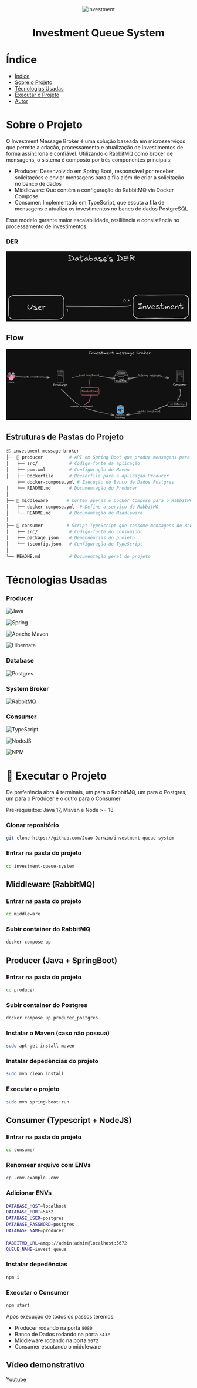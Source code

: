 <div align="center">
  <img width="200" height="200" src="https://img.icons8.com/3d-fluency/200/investment.png" alt="investment"/>
  <h1 align="center" id="titulo">Investment Queue System</h1> 
</div>

# Índice 
* [Índice](#índice)
* [Sobre o Projeto](#sobreProjeto)
* [Técnologias Usadas](#techs)
* [Executar o Projeto](#execute)
* [Autor](#author)

<h1 id="sobreProjeto">Sobre o Projeto</h1>

O Investment Message Broker é uma solução baseada em microsserviços que permite a criação, processamento e atualização de investimentos de forma assíncrona e confiável. 
Utilizando o RabbitMQ como broker de mensagens, o sistema é composto por três componentes principais: 
- Producer: Desenvolvido em Spring Boot, responsável por receber solicitações e enviar mensagens para a fila além de criar a solicitação no banco de dados
- Middleware: Que contém a configuração do RabbitMQ via Docker Compose
- Consumer: Implementado em TypeScript, que escuta a fila de mensagens e atualiza os investimentos no banco de dados PostgreSQL

Esse modelo garante maior escalabilidade, resiliência e consistência no processamento de investimentos.

### DER

![DER](https://github.com/Joao-Darwin/repoImgs/blob/main/Imgs%20-%20Investment%20Queue%20System/DatabaseDER.png)

## Flow
![Flow](https://github.com/Joao-Darwin/repoImgs/blob/main/Imgs%20-%20Investment%20Queue%20System/Flow.png)

## Estruturas de Pastas do Projeto
```bash
📦 investment-message-broker
├── 📂 producer          # API em Spring Boot que produz mensagens para o RabbitMQ
│   ├── src/            # Código-fonte da aplicação
│   ├── pom.xml         # Configuração do Maven
│   ├── Dockerfile      # Dockerfile para a aplicação Producer
    ├── docker-compose.yml # Execução do Banco de Dados Postgres
│   └── README.md       # Documentação do Producer
│
├── 📂 middleware       # Contém apenas o Docker Compose para o RabbitMQ
│   ├── docker-compose.yml  # Define o serviço do RabbitMQ
│   └── README.md       # Documentação do Middleware
│
├── 📂 consumer         # Script TypeScript que consome mensagens do RabbitMQ
│   ├── src/            # Código-fonte do consumidor
│   ├── package.json    # Dependências do projeto
│   └── tsconfig.json   # Configuração do TypeScript
│
└── README.md           # Documentação geral do projeto
```

<h1 id="techs">Técnologias Usadas</h1>

### Producer
  
  ![Java](https://img.shields.io/badge/java-%23ED8B00.svg?style=for-the-badge&logo=openjdk&logoColor=white)
  
  ![Spring](https://img.shields.io/badge/spring-%236DB33F.svg?style=for-the-badge&logo=spring&logoColor=white)
  
  ![Apache Maven](https://img.shields.io/badge/Apache%20Maven-C71A36?style=for-the-badge&logo=Apache%20Maven&logoColor=white)
  
  ![Hibernate](https://img.shields.io/badge/Hibernate-59666C?style=for-the-badge&logo=Hibernate&logoColor=white)
  
### Database
  
  ![Postgres](https://img.shields.io/badge/postgres-%23316192.svg?style=for-the-badge&logo=postgresql&logoColor=white)

### System Broker

  ![RabbitMQ](https://img.shields.io/badge/Rabbitmq-FF6600?style=for-the-badge&logo=rabbitmq&logoColor=white)

### Consumer

  ![TypeScript](https://img.shields.io/badge/typescript-%23007ACC.svg?style=for-the-badge&logo=typescript&logoColor=white)

  ![NodeJS](https://img.shields.io/badge/node.js-6DA55F?style=for-the-badge&logo=node.js&logoColor=white)

  ![NPM](https://img.shields.io/badge/NPM-%23CB3837.svg?style=for-the-badge&logo=npm&logoColor=white)

<h1 id="execute">🚀 Executar o Projeto</h1>
<p>De preferência abra 4 terminais, um para o RabbitMQ, um para o Postgres, um para o Producer e o outro para o Consumer</p>
Pré-requisitos: Java 17, Maven e Node >= 18

### Clonar repositório
```bash
git clone https://github.com/Joao-Darwin/investment-queue-system
```
### Entrar na pasta do projeto
```bash
cd investment-queue-system
```

<h2>Middleware (RabbitMQ)</h2>

### Entrar na pasta do projeto
```bash
cd middleware
```
### Subir container do RabbitMQ
```bash
docker compose up
```

<h2>Producer (Java + SpringBoot)</h2>

### Entrar na pasta do projeto
```bash
cd producer
```
### Subir container do Postgres
```bash
docker compose up producer_postgres
```
### Instalar o Maven (caso não possua)
```bash
sudo apt-get install maven
```
### Instalar depedências do projeto
```bash
sudo mvn clean install
```
### Executar o projeto
```bash
sudo mvn spring-boot:run
```
<h2>Consumer (Typescript + NodeJS)</h2>

### Entrar na pasta do projeto
```bash
cd consumer
```
### Renomear arquivo com ENVs
```bash
cp .env.example .env
```
### Adicionar ENVs
```bash
DATABASE_HOST=localhost
DATABASE_PORT=5432
DATABASE_USER=postgres
DATABASE_PASSWORD=postgres
DATABASE_NAME=producer

RABBITMQ_URL=amqp://admin:admin@localhost:5672
QUEUE_NAME=invest_queue
```
### Instalar depedências
```bash
npm i
```
### Executar o Consumer
```bash
npm start
```
Após execução de todos os passos teremos:
- Producer rodando na porta `8080`
- Banco de Dados rodando na porta `5432`
- Middleware rodando na porta `5672`
- Consumer escutando o middleware

## Vídeo demonstrativo
<a target="_blank" href="https://youtu.be/CW7PwLC_hZA">Youtube</a>
